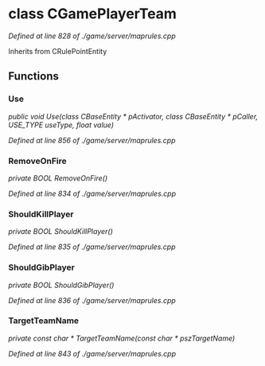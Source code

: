 # class CGamePlayerTeam

*Defined at line 828 of ./game/server/maprules.cpp*

Inherits from CRulePointEntity



## Functions

### Use

*public void Use(class CBaseEntity * pActivator, class CBaseEntity * pCaller, USE_TYPE useType, float value)*

*Defined at line 856 of ./game/server/maprules.cpp*

### RemoveOnFire

*private BOOL RemoveOnFire()*

*Defined at line 834 of ./game/server/maprules.cpp*

### ShouldKillPlayer

*private BOOL ShouldKillPlayer()*

*Defined at line 835 of ./game/server/maprules.cpp*

### ShouldGibPlayer

*private BOOL ShouldGibPlayer()*

*Defined at line 836 of ./game/server/maprules.cpp*

### TargetTeamName

*private const char * TargetTeamName(const char * pszTargetName)*

*Defined at line 843 of ./game/server/maprules.cpp*




